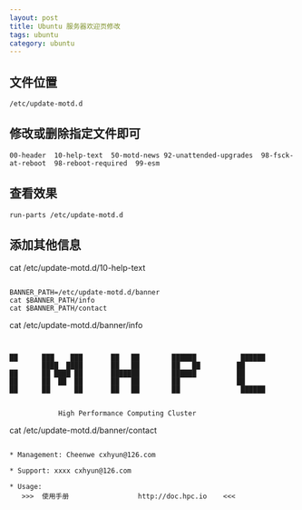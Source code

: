 ```yaml
---
layout: post
title: Ubuntu 服务器欢迎页修改
tags: ubuntu
category: ubuntu
---
```


## 文件位置

    /etc/update-motd.d

## 修改或删除指定文件即可

    00-header  10-help-text  50-motd-news 92-unattended-upgrades  98-fsck-at-reboot  98-reboot-required  99-esm

## 查看效果
    
    run-parts /etc/update-motd.d



## 添加其他信息

cat /etc/update-motd.d/10-help-text 

```

BANNER_PATH=/etc/update-motd.d/banner
cat $BANNER_PATH/info
cat $BANNER_PATH/contact

```



cat /etc/update-motd.d/banner/info

```


██      ███    ███       ██   ██        ██████           ██████ 
        ████  ████       ██   ██        ██   ██         ██         
██      ██ ████ ██       ███████        ██████          ██     
██      ██  ██  ██       ██   ██        ██              ██      
██      ██      ██       ██   ██        ██               ██████ 


            High Performance Computing Cluster

```



cat /etc/update-motd.d/banner/contact

```

* Management: Cheenwe cxhyun@126.com

* Support: xxxx cxhyun@126.com

* Usage:
   >>>  使用手册                 http://doc.hpc.io    <<<      

```

